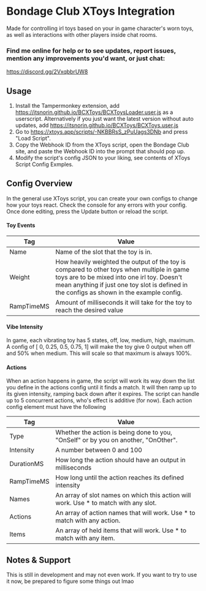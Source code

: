 # Bondage Club XToys Integration
Made for controlling irl toys  based on your in game character's worn toys, as well as interactions with other players inside chat rooms.

### Find me online for help or to see updates, report issues, mention any improvements you'd want, or just chat:
https://discord.gg/2VxqbbrUW8

## Usage
1. Install the Tampermonkey extension, add https://itsnorin.github.io/BCXToys/BCXToysLoader.user.js as a userscript. Alternatively if you just want the latest version without auto updates, add https://itsnorin.github.io/BCXToys/BCXToys.user.js
2. Go to https://xtoys.app/scripts/-NKBBRsS_zPuUags3DNb and press "Load Script".
3. Copy the Webhook ID from the XToys script, open the Bondage Club site, and paste the Webhook ID into the prompt that should pop up.
4. Modify the script's config JSON to your liking, see contents of XToys Script Config Exmples.

## Config Overview
In the general use XToys script, you can create your own configs to change how your toys react. Check the console for any errors with your config. Once done editing, press the Update button or reload the script.

#### Toy Events
Tag        | Value
-----------|---
Name       | Name of the slot that the toy is in.
Weight     | How heavily weighted the output of the toy is compared to other toys when multiple in game toys are to be mixed into one irl toy. Doesn't mean anything if just one toy slot is defined in the configs as shown in the example config.
RampTimeMS | Amount of milliseconds it will take for the toy to reach the desired value

#### Vibe Intensity
In game, each vibrating toy has 5 states, off, low, medium, high, maximum. A config of [ 0, 0.25, 0.5, 0.75, 1] will make the toy give 0 output when off and 50% when medium. This will scale so that maximum is always 100%.

#### Actions
When an action happens in game, the script will work its way down the list you define in the actions config until it finds a match. It will then ramp up to its given intensity, ramping back down after it expires. The script can handle up to 5 concurrent actions, who's effect is additive (for now). Each action config element must have the following

Tag        | Value
-----------|---
Type       | Whether the action is being done to you, "OnSelf" or by you on another, "OnOther". 
Intensity  | A number between 0 and 100
DurationMS | How long the action should have an output in milliseconds
RampTimeMS | How long until the action reaches its defined intensity
Names      | An array of slot names on which this action will work. Use * to match with any slot.
Actions    | An array of action names that will work. Use * to match with any action.
Items      | An array of held items that will work. Use * to match with any item.


## Notes & Support
This is still in development and may not even work. If you want to try to use it now, be prepared to figure some things out lmao
